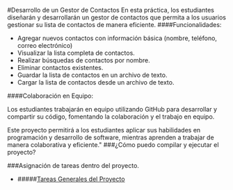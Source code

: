 #Desarrollo de un Gestor de Contactos
En esta práctica, los estudiantes diseñarán y desarrollarán un gestor de contactos que permita a los usuarios gestionar su lista de contactos de manera eficiente.
####Funcionalidades:

- Agregar nuevos contactos con información básica (nombre, teléfono, correo electrónico)
- Visualizar la lista completa de contactos.
- Realizar búsquedas de contactos por nombre.
- Eliminar contactos existentes.
- Guardar la lista de contactos en un archivo de texto.
- Cargar la lista de contactos desde un archivo de texto.

####Colaboración en Equipo:

Los estudiantes trabajarán en equipo utilizando GitHub para desarrollar y compartir su código, fomentando la colaboración y el trabajo en equipo.

Este proyecto permitirá a los estudiantes aplicar sus habilidades en programación y desarrollo de software, mientras aprenden a trabajar de manera colaborativa y eficiente."
###¿Cómo puedo compilar y ejecutar el proyecto?

###Asignación de tareas dentro del proyecto.
- #####[Tareas Generales del Proyecto](https://planner.cloud.microsoft/f94bf4d9-8097-4794-adf6-a5466ca28563/Home/PlanViews/0MGcMwpssEaHDXUrJEsSKWQAC--D?Type=PlanLink&Channel=Link&CreatedTime=638761441005440000 "Tareas Generales del Proyecto")
